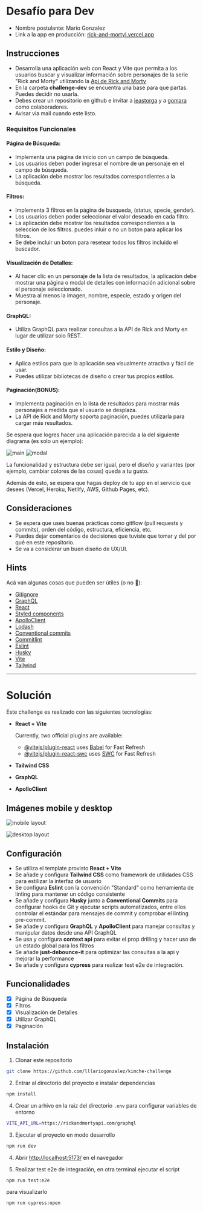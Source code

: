 # Desafío para Dev

- Nombre postulante: Mario Gonzalez
- Link a la app en producción: [rick-and-mortyl.vercel.app](https://rick-and-mortyl.vercel.app)

## Instrucciones

- Desarrolla una aplicación web con React y Vite que permita a los usuarios buscar y visualizar información sobre personajes de la serie "Rick and Morty" utilizando la [Api de Rick and Morty](https://rickandmortyapi.com/documentation/#graphql)
- En la carpeta **challenge-dev** se encuentra una base para que partas. Puedes decidir no usarla.
- Debes crear un repositorio en github e invitar a [ieastorga](https://github.com/ieastorga) y a [gomara](https://github.com/gomara) como colaboradores.
- Avisar via mail cuando este listo.

### Requisitos Funcionales

#### Página de Búsqueda:

- Implementa una página de inicio con un campo de búsqueda.
- Los usuarios deben poder ingresar el nombre de un personaje en el campo de búsqueda.
- La aplicación debe mostrar los resultados correspondientes a la búsqueda.

#### Filtros:

- Implementa 3 filtros en la página de busqueda, (status, specie, gender).
- Los usuarios deben poder seleccionar el valor deseado en cada filtro.
- La aplicación debe mostrar los resultados correspondientes a la seleccion de los filtros. puedes inluir o no un boton para aplicar los filtros.
- Se debe incluir un boton para resetear todos los filtros incluido el buscador.

#### Visualización de Detalles:

- Al hacer clic en un personaje de la lista de resultados, la aplicación debe mostrar una página o modal de detalles con información adicional sobre el personaje seleccionado.
- Muestra al menos la imagen, nombre, especie, estado y origen del personaje.

#### GraphQL:

- Utiliza GraphQL para realizar consultas a la API de Rick and Morty en lugar de utilizar solo REST.

#### Estilo y Diseño:

- Aplica estilos para que la aplicación sea visualmente atractiva y fácil de usar.
- Puedes utilizar bibliotecas de diseño o crear tus propios estilos.

#### Paginación(BONUS):

- Implementa paginación en la lista de resultados para mostrar más personajes a medida que el usuario se desplaza.
- La API de Rick and Morty soporta paginación, puedes utilizarla para cargar más resultados.

Se espera que logres hacer una aplicación parecida a la del siguiente diagrama (es solo un ejemplo):

![main](imgs/main.png)
![modal](imgs/modal.png)

La funcionalidad y estructura debe ser igual, pero el diseño y variantes (por ejemplo, cambiar colores de las cosas) queda a tu gusto.

Además de esto, se espera que hagas deploy de tu app en el servicio que desees (Vercel, Heroku, Netlify, AWS, Github Pages, etc).

## Consideraciones

- Se espera que uses buenas prácticas como gitflow (pull requests y commits), orden del código, estructura, eficiencia, etc.
- Puedes dejar comentarios de decisiones que tuviste que tomar y del por qué en este repositorio.
- Se va a considerar un buen diseño de UX/UI.

## Hints

Acá van algunas cosas que pueden ser útiles (o no 👀):

- [Gitignore](https://www.toptal.com/developers/gitignore)
- [GraphQL](https://www.howtographql.com/)
- [React](https://es.reactjs.org/)
- [Styled components](https://styled-components.com/docs/basics)
- [ApolloClient](https://www.apollographql.com/docs/react/)
- [Lodash](https://lodash.com/)
- [Conventional commits](https://www.conventionalcommits.org/en/v1.0.0/)
- [Commitlint](https://commitlint.js.org/#/)
- [Eslint](https://eslint.org/)
- [Husky](https://www.npmjs.com/package/husky)
- [Vite](https://vitejs.dev/)
- [Tailwind](https://tailwindcss.com/)

---

# Solución

Este challenge es realizado con las siguientes tecnologías:

- **React + Vite**
  
  Currently, two official plugins are available:

  - [@vitejs/plugin-react](https://github.com/vitejs/vite-plugin-react/blob/main/packages/plugin-react/README.md) uses [Babel](https://babeljs.io/) for Fast Refresh
  - [@vitejs/plugin-react-swc](https://github.com/vitejs/vite-plugin-react-swc) uses [SWC](https://swc.rs/) for Fast Refresh
- **Tailwind CSS**
- **GraphQL**
- **ApolloClient**

## Imágenes mobile y desktop

![mobile layout](src/assets/mobile.webp)

![desktop layout](src/assets/desktop.webp)

## Configuración

- Se utiliza el template provisto **React + Vite**
- Se añade y configura **Tailwind CSS** como framework de utilidades CSS para estilizar la interfaz de usuario
- Se configura **Eslint** con la convención "Standard" como herramienta de linting para mantener un código consistente
- Se añade y configura **Husky** junto a **Conventional Commits** para configurar hooks de Git y ejecutar scripts automatizados, entre ellos controlar el estándar para mensajes de commit y comprobar el linting pre-commit.
- Se añade y configura **GraphQL** y **ApolloClient** para manejar consultas y manipular datos desde una API GraphQL
- Se usa y configura **context api** para evitar el prop drilling y hacer uso de un estado global para los filtros
- Se añade **just-debounce-it** para optimizar las consultas a la api y mejorar la performance
- Se añade y configura **cypress** para realizar test e2e de integración.

## Funcionalidades

- [x] Página de Búsqueda
- [x] Filtros
- [x] Visualización de Detalles
- [x] Utilizar GraphQL
- [x] Paginación

## Instalación

1. Clonar este repositorio

```bash
git clone https://github.com/lllariogonzalez/kimche-challenge
```

2. Entrar al directorio del proyecto e instalar dependencias

```bash
npm install
```

4. Crear un arhivo en la raiz del directorio `.env` para configurar variables de entorno

```bash
VITE_API_URL=https://rickandmortyapi.com/graphql
```

3. Ejecutar el proyecto en modo desarrollo

```bash
npm run dev
```

4. Abrir [http://localhost:5173/](http://localhost:5173/) en el navegador

5. Realizar test e2e de integración, en otra terminal ejecutar el script

```bash
npm run test:e2e
```

para visualizarlo

```bash
npm run cypress:open
```